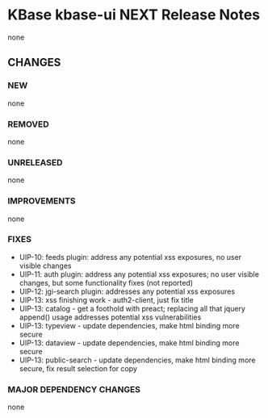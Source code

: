 # KBase kbase-ui NEXT Release Notes

none

## CHANGES

### NEW

none

### REMOVED

none

### UNRELEASED

none

### IMPROVEMENTS

none

### FIXES

- UIP-10: feeds plugin: address any potential xss exposures, no user visible changes
- UIP-11: auth plugin: address any potential xss exposures; no user visible changes, but some functionality fixes (not reported)
- UIP-12: jgi-search plugin: addresses any potential xss exposures
- UIP-13: xss finishing work - auth2-client, just fix title
- UIP-13: catalog - get a foothold with preact; replacing all that jquery append() usage addresses potential xss vulnerabilities
- UIP-13: typeview - update dependencies, make html binding more secure
- UIP-13: dataview - update dependencies, make html binding more secure
- UIP-13: public-search - update dependencies, make html binding more secure, fix result selection for copy

### MAJOR DEPENDENCY CHANGES

none
